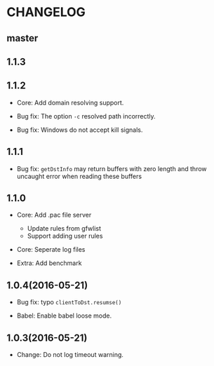 # CHANGELOG

## master

## 1.1.3

## 1.1.2

* Core: Add domain resolving support.

* Bug fix: The option `-c` resolved path incorrectly.

* Bug fix: Windows do not accept kill signals.

## 1.1.1

* Bug fix: `getDstInfo` may return buffers with zero length and throw uncaught error when reading these buffers

## 1.1.0

* Core: Add .pac file server
  * Update rules from gfwlist
  * Support adding user rules

* Core: Seperate log files

* Extra: Add benchmark

## 1.0.4(2016-05-21)

* Bug fix: typo `clientToDst.resumse()`

* Babel: Enable babel loose mode.

## 1.0.3(2016-05-21)

* Change: Do not log timeout warning.
